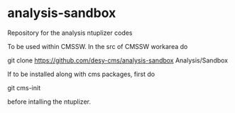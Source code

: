 # analysis-sandbox

Repository for the analysis ntuplizer codes

To be used within CMSSW. In the src of CMSSW workarea do

git clone https://github.com/desy-cms/analysis-sandbox Analysis/Sandbox

If to be installed along with cms packages, first do

git cms-init

before intalling the ntuplizer.
